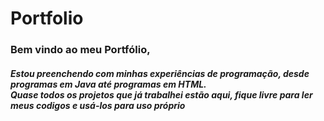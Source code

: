 # Portfolio

<h3> Bem vindo ao meu Portfólio, </h3>
<h5>Estou preenchendo com minhas experiências de programação, desde programas em Java até programas em HTML. <br>Quase todos os projetos que já trabalhei estão aqui, fique livre para ler meus codigos e usá-los para uso próprio</h5>

